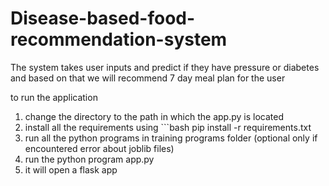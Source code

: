 # Disease-based-food-recommendation-system


The system takes user inputs and predict if they have pressure or diabetes and based on that we will recommend 7 day meal plan for the user 


to run the application
1. change the directory to the path in which the app.py is located
2. install all the requirements       using
                                   ```bash
pip install -r requirements.txt
3. run all the python programs in training programs folder (optional only if encountered error about joblib files)
4. run the python program app.py
5. it will open a flask app
